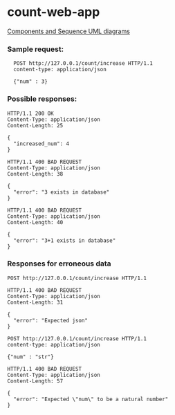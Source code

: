 # count-web-app

[Components and Sequence UML diagrams](https://viewer.diagrams.net/?page-id=kQxDTNGZS0dU6C5CenBT&highlight=0000ff&edit=_blank&layers=1&nav=1#G1i6e1X1B5qNN8GDrz3-xgTLZgqF5JNlaj)

### Sample request:
```code
  POST http://127.0.0.1/count/increase HTTP/1.1
  content-type: application/json

  {"num" : 3}
```

### Possible responses:
```code
HTTP/1.1 200 OK
Content-Type: application/json
Content-Length: 25

{
  "increased_num": 4
}
```

```code
HTTP/1.1 400 BAD REQUEST
Content-Type: application/json
Content-Length: 38

{
  "error": "3 exists in database"
}
```
```code
HTTP/1.1 400 BAD REQUEST
Content-Type: application/json
Content-Length: 40

{
  "error": "3+1 exists in database"
}
```

### Responses for erroneous data
```code
POST http://127.0.0.1/count/increase HTTP/1.1

HTTP/1.1 400 BAD REQUEST
Content-Type: application/json
Content-Length: 31

{
  "error": "Expected json"
}
```
```code
POST http://127.0.0.1/count/increase HTTP/1.1
content-type: application/json

{"num" : "str"}

HTTP/1.1 400 BAD REQUEST
Content-Type: application/json
Content-Length: 57

{
  "error": "Expected \"num\" to be a natural number"
}
```
